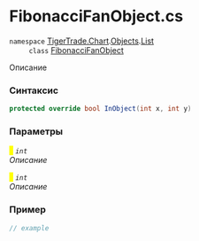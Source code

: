 
# FibonacciFanObject.cs
`namespace` [TigerTrade.Chart](../../../../../TigerTrade.Chart.md).[Objects](../../../../../TigerTrade.Chart/Objects.md).[List](../../../../../TigerTrade.Chart/Objects/List.md)  
&nbsp;&nbsp;&nbsp;&nbsp;&nbsp;&nbsp;&nbsp;&nbsp;&nbsp;`class` [FibonacciFanObject](../../FibonacciFanObject.cs.md)

Описание

### Синтаксис
```csharp
protected override bool InObject(int x, int y)
```
### Параметры  
<mark style="color:yellow;">`x`</mark> *`int`*  
 *Описание*  
  
<mark style="color:yellow;">`y`</mark> *`int`*  
 *Описание*  
  


### Пример  
```csharp
// example
```
                    
                    